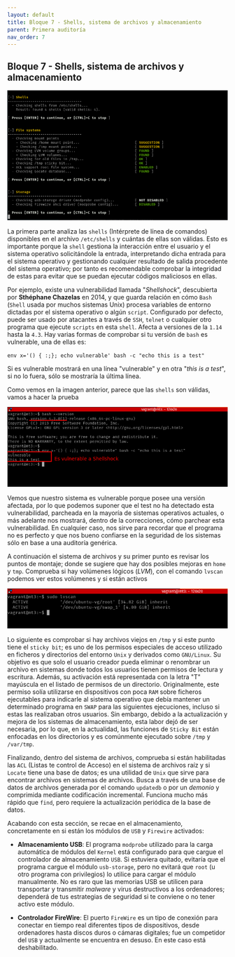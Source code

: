 ```yaml
---
layout: default
title: Bloque 7 - Shells, sistema de archivos y almacenamiento
parent: Primera auditoría
nav_order: 7
---
```


## Bloque 7 - Shells, sistema de archivos y almacenamiento

<img src="https://raw.githubusercontent.com/crivmar/crivmar-lynis.github.io/main/assets/images/10.png"/>

La primera parte analiza las `shells` (Intérprete de línea de comandos) disponibles en el archivo `/etc/shells` y cuántas de ellas son válidas. Esto es importante porque la `shell` gestiona la interacción entre el usuario y el sistema operativo solicitándole la entrada, interpretando dicha entrada para el sistema operativo y gestionando cualquier resultado de salida procedente del sistema operativo; por tanto es recomendable comprobar la integridad de estas para evitar que se puedan ejecutar códigos maliciosos en ellas.

Por ejemplo, existe una vulnerabilidad llamada "*Shellshock*", descubierta por **Sthéphane Chazelas** en 2014, y que guarda relación en cómo `Bash` (`Shell` usada por muchos sistemas Unix) procesa variables de entorno dictadas por el sistema operativo o algún `script`. Configurado por defecto, puede ser usado por atacantes a través de `SSH`, `telnet` o cualquier otro programa que ejecute `scripts` en esta `shell`. Afecta a versiones de la `1.14` hasta la `4.3`. Hay varias formas de comprobar si tu versión de `bash` es vulnerable, una de ellas es:

~~~
env x='() { :;}; echo vulnerable' bash -c "echo this is a test"
~~~

Si es vulnerable mostrará en una línea "vulnerable" y en otra "*this is a test*", si no lo fuera, sólo se mostraría la última línea.

Como vemos en la imagen anterior, parece que las `shells` son válidas, vamos a hacer la prueba

<img src="https://raw.githubusercontent.com/crivmar/crivmar-lynis.github.io/main/assets/images/10_01.png"/>

Vemos que nuestro sistema es vulnerable porque posee una versión afectada, por lo que podemos suponer que el test no ha detectado esta vulnerabilidad, parcheada en la mayoría de sistemas operativos actuales, o más adelante nos mostrará, dentro de la correcciones, cómo parchear esta vulnerabilidad. En cualquier caso, nos sirve para recordar que el programa no es perfecto y que nos bueno confiarse en la seguridad de los sistemas sólo en base a una auditoría genérica.

A continuación el sistema de archivos y su primer punto es revisar los puntos de montaje; donde se sugiere que hay dos posibles mejoras en `home` y `tmp`. Comprueba si hay volúmenes lógicos (*LVM*), con el comando `lvscan` podemos ver estos volúmenes y si están activos

<img src="https://raw.githubusercontent.com/crivmar/crivmar-lynis.github.io/main/assets/images/10_02.png"/>

Lo siguiente es comprobar si hay archivos viejos en `/tmp` y si este punto tiene el `sticky bit`; es uno de los permisos especiales de acceso utilizado en ficheros y directorios del entorno `Unix` y derivados como `GNU/Linux`. Su objetivo es que solo el usuario creador pueda eliminar o renombrar un archivo en sistemas donde todos los usuarios tienen permisos de lectura y escritura. Además, su activación está representada con la letra "T" mayúscula en el listado de permisos de un directorio. Originalmente, este permiso solía utilizarse en dispositivos con poca `RAM` sobre ficheros ejecutables para indicarle al sistema operativo que debía mantener un determinado programa en `SWAP` para las siguientes ejecuciones, incluso si estas las realizaban otros usuarios. Sin embargo, debido a la actualización y mejora de los sistemas de almacenamiento, esta labor dejó de ser necesaria, por lo que, en la actualidad, las funciones de `Sticky Bit` están enfocadas en los directorios y es comúnmente ejecutado sobre  `/tmp` y `/var/tmp`.

Finalizando, dentro del sistema de archivos, comprueba si están habilitadas las `ACL` (Listas te control de Acceso) en el sistema de archivos raíz y si `Locate` tiene una base de datos; es una utilidad de `Unix` que sirve para encontrar archivos en sistemas de archivos. Busca a través de una base de datos de archivos generada por el comando `updatedb` o por un *demonio* y comprimida mediante codificación incremental. Funciona mucho más rápido que `find`, pero requiere la actualización periódica de la base de datos.  

Acabando con esta sección, se recae en el almacenamiento, concretamente en si están los módulos de `USB` y `Firewire` activados:

- **Almacenamiento USB**: El programa `modprobe` utilizado para la carga automática de módulos del `Kernel` está configurado para que cargue el controlador de almacenamiento `USB`. Si estuviera quitado, evitaría que el programa cargue el módulo `usb-storage`, pero no evitará que `root` (u otro programa con privilegios) lo utilice para cargar el módulo manualmente. No es raro que las memorias USB se utilicen para transportar y transmitir *malware* y virus destructivos a los ordenadores; dependerá de tus estrategias de seguridad si te conviene o no tener activo este módulo.

- **Controlador FireWire**: El puerto `FireWire` es un tipo de conexión para conectar en tiempo real diferentes tipos de dispositivos, desde ordenadores hasta discos duros o cámaras digitales; fue un competidor del `USB` y actualmente se encuentra en desuso. En este caso está deshabilitado.





